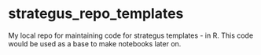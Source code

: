 # strategus_repo_templates

My local repo for maintaining code for strategus templates - in R. This code would be used as a base to make notebooks later on.
